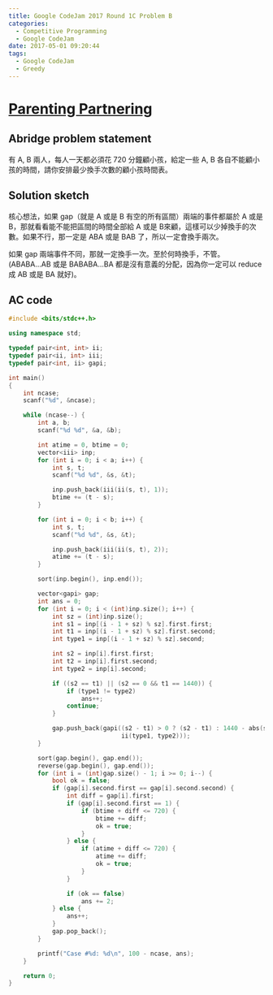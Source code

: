 ```yaml
---
title: Google CodeJam 2017 Round 1C Problem B
categories:
  - Competitive Programming
  - Google CodeJam
date: 2017-05-01 09:20:44
tags:
  - Google CodeJam
  - Greedy
---
```


# [Parenting Partnering](https://code.google.com/codejam/contest/3274486/dashboard#s=p1)

## Abridge problem statement

有 A, B 兩人，每人一天都必須花 720 分鐘顧小孩，給定一些 A, B 各自不能顧小孩的時間，請你安排最少換手次數的顧小孩時間表。

## Solution sketch

核心想法，如果 gap（就是 A 或是 B 有空的所有區間）兩端的事件都屬於 A 或是 B，那就看看能不能把區間的時間全部給 A 或是 B來顧，這樣可以少掉換手的次數。如果不行，那一定是 ABA 或是 BAB 了，所以一定會換手兩次。

如果 gap 兩端事件不同，那就一定換手一次。至於何時換手，不管。 (ABABA...AB 或是 BABABA...BA 都是沒有意義的分配，因為你一定可以 reduce 成 AB 或是 BA 就好)。

<!-- more -->

## AC code

```c++
#include <bits/stdc++.h>

using namespace std;

typedef pair<int, int> ii;
typedef pair<ii, int> iii;
typedef pair<int, ii> gapi;

int main()
{
    int ncase;
    scanf("%d", &ncase);

    while (ncase--) {
        int a, b;
        scanf("%d %d", &a, &b);

        int atime = 0, btime = 0;
        vector<iii> inp;
        for (int i = 0; i < a; i++) {
            int s, t;
            scanf("%d %d", &s, &t);

            inp.push_back(iii(ii(s, t), 1));
            btime += (t - s);
        }

        for (int i = 0; i < b; i++) {
            int s, t;
            scanf("%d %d", &s, &t);

            inp.push_back(iii(ii(s, t), 2));
            atime += (t - s);
        }

        sort(inp.begin(), inp.end());

        vector<gapi> gap;
        int ans = 0;
        for (int i = 0; i < (int)inp.size(); i++) {
            int sz = (int)inp.size();
            int s1 = inp[(i - 1 + sz) % sz].first.first;
            int t1 = inp[(i - 1 + sz) % sz].first.second;
            int type1 = inp[(i - 1 + sz) % sz].second;

            int s2 = inp[i].first.first;
            int t2 = inp[i].first.second;
            int type2 = inp[i].second;

            if ((s2 == t1) || (s2 == 0 && t1 == 1440)) {
                if (type1 != type2)
                    ans++;
                continue;
            }

            gap.push_back(gapi((s2 - t1) > 0 ? (s2 - t1) : 1440 - abs(s2 - t1),
                               ii(type1, type2)));
        }

        sort(gap.begin(), gap.end());
        reverse(gap.begin(), gap.end());
        for (int i = (int)gap.size() - 1; i >= 0; i--) {
            bool ok = false;
            if (gap[i].second.first == gap[i].second.second) {
                int diff = gap[i].first;
                if (gap[i].second.first == 1) {
                    if (btime + diff <= 720) {
                        btime += diff;
                        ok = true;
                    }
                } else {
                    if (atime + diff <= 720) {
                        atime += diff;
                        ok = true;
                    }
                }

                if (ok == false)
                    ans += 2;
            } else {
                ans++;
            }
            gap.pop_back();
        }

        printf("Case #%d: %d\n", 100 - ncase, ans);
    }

    return 0;
}

```
